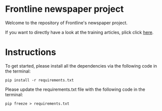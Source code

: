 # Frontline newspaper project

Welcome to the repository of Frontline's newspaper project. 

If you want to directly have a look at the training articles, plick click [here](https://drive.google.com/file/d/1_63_5cLszIAjhQe-ajbYfyFcibCj8qQh/view?usp=sharing). 


# Instructions 

To get started, please install all the dependencies via the following code in the terminal: 

```
pip install -r requirements.txt 
``` 

Please update the requirements.txt file with the following code in the terminal: 

```
pip freeze > requirements.txt
```
